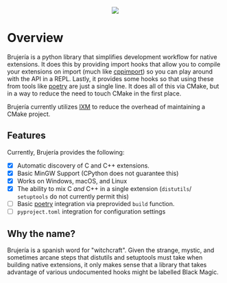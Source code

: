 <p align="center">
  <img src="https://github.com/slurps-mad-rips/brujeria/blob/master/docs/logo.png?raw=true">
</p>

# Overview

Brujería is a python library that simplifies development workflow for native
extensions. It does this by providing import hooks that allow you to compile
your extensions on import (much like [cppimport]) so you can play around with
the API in a REPL. Lastly, it provides some hooks so that using these from
tools like [poetry] are just a single line. It does all of this via CMake, but
in a way to reduce the need to touch CMake in the first place.

Brujería currently utilizes [IXM](https://ixm.one) to reduce the overhead of
maintaining a CMake project.

## Features

Currently, Brujería provides the following:

 * [x] Automatic discovery of C and C++ extensions.
 * [x] Basic MinGW Support (CPython does not guarantee this)
 * [x] Works on Windows, macOS, and Linux
 * [x] The ability to mix C *and* C++ in a single extension (`distutils`/
       `setuptools` do not currently permit this)
 * [ ] Basic [poetry] integration via preprovided `build` function.
 * [ ] `pyproject.toml` integration for configuration settings

## Why the name?

Brujería is a spanish word for "witchcraft". Given the strange, mystic, and
sometimes arcane steps that distutils and setuptools must take when building
native extensions, it only makes sense that a library that takes advantage of
various undocumented hooks might be labelled Black Magic.

[build_ext]: https://git.io/vAz6X
[cppimport]: https://github.com/tbenthompson/cppimport
[poetry]: https://poetry.eustace.io
[CMake]: https://cmake.org
